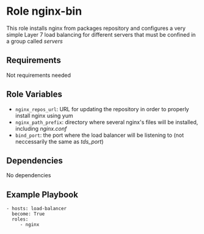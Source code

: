 Role nginx-bin
=========

This role installs nginx from packages repository and configures a very simple Layer 7 load balancing for different servers that must be confined in a group called *servers*

Requirements
------------
Not requirements needed

Role Variables
--------------
* `nginx_repos_url`: URL for updating the repository in order to properly install nginx using yum
* `nginx_path_prefix`: directory where several nginx's files will be installed, including *nginx.conf*
* `bind_port`: the port where the load balancer will be listening to (not neccessarily the same as *tds_port*)

Dependencies
------------
No dependencies

Example Playbook
----------------
    - hosts: load-balancer
      become: True
      roles:
         - nginx

